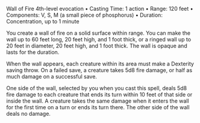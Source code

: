 Wall of Fire
4th-level evocation
• Casting Time: 1 action
• Range: 120 feet
• Components: V, S, M (a small piece of phosphorus)
• Duration: Concentration, up to 1 minute 

You create a wall of fire on a solid surface within range. You can make the wall up to 60 feet long, 20 feet high, and 1 foot thick, or a ringed wall up to 20 feet in diameter, 20 feet high, and 1 foot thick. The wall is opaque and lasts for the duration. 

When the wall appears, each creature within its area must make a Dexterity saving throw. On a failed save, a creature takes 5d8 fire damage, or half as much damage on a successful save. 

One side of the wall, selected by you when you cast this spell, deals 5d8 fire damage to each creature that ends its turn within 10 feet of that side or inside the wall. A creature takes the same damage when it enters the wall for the first time on a turn or ends its turn there. The other side of the wall deals no damage.   